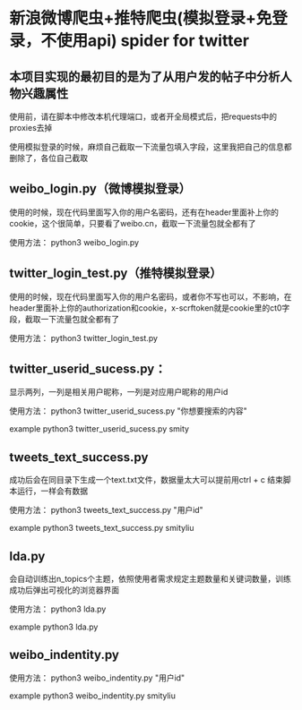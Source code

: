# 新浪微博爬虫+推特爬虫(模拟登录+免登录，不使用api) spider for twitter
## 本项目实现的最初目的是为了从用户发的帖子中分析人物兴趣属性

使用前，请在脚本中修改本机代理端口，或者开全局模式后，把requests中的proxies去掉

使用模拟登录的时候，麻烦自己截取一下流量包填入字段，这里我把自己的信息都删除了，各位自己截取

## weibo_login.py（微博模拟登录）

使用的时候，现在代码里面写入你的用户名密码，还有在header里面补上你的cookie，这个很简单，只要看了weibo.cn，截取一下流量包就全都有了

使用方法：
python3 weibo_login.py

## twitter_login_test.py（推特模拟登录）
使用的时候，现在代码里面写入你的用户名密码，或者你不写也可以，不影响，在header里面补上你的authorization和cookie，x-scrftoken就是cookie里的ct0字段，截取一下流量包就全都有了

使用方法：
python3 twitter_login_test.py

## twitter_userid_sucess.py：
显示两列，一列是相关用户昵称，一列是对应用户昵称的用户id

使用方法：
python3 twitter_userid_sucess.py "你想要搜索的内容"

example python3 twitter_userid_sucess.py smity

## tweets_text_success.py
成功后会在同目录下生成一个text.txt文件，数据量太大可以提前用ctrl + c 结束脚本运行，一样会有数据

使用方法：
python3 tweets_text_success.py "用户id"

example python3 tweets_text_success.py smityliu

## lda.py
会自动训练出n_topics个主题，依照使用者需求规定主题数量和关键词数量，训练成功后弹出可视化的浏览器界面

使用方法：
python3 lda.py

example python3 lda.py

## weibo_indentity.py
使用方法：
python3 weibo_indentity.py "用户id"

example python3 weibo_indentity.py smityliu
